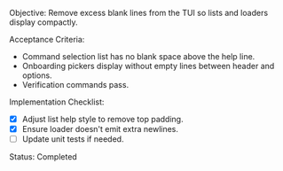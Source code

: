 Objective: Remove excess blank lines from the TUI so lists and loaders display compactly.

Acceptance Criteria:
- Command selection list has no blank space above the help line.
- Onboarding pickers display without empty lines between header and options.
- Verification commands pass.

Implementation Checklist:
- [x] Adjust list help style to remove top padding.
- [x] Ensure loader doesn't emit extra newlines.
- [ ] Update unit tests if needed.

Status: Completed
